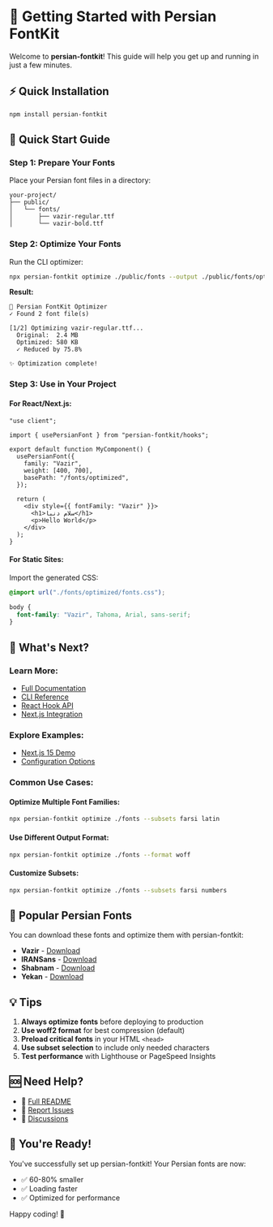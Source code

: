 # 🚀 Getting Started with Persian FontKit

Welcome to **persian-fontkit**! This guide will help you get up and running in just a few minutes.

## ⚡ Quick Installation

```bash
npm install persian-fontkit
```

## 📝 Quick Start Guide

### Step 1: Prepare Your Fonts

Place your Persian font files in a directory:

```
your-project/
├── public/
│   └── fonts/
│       ├── vazir-regular.ttf
│       └── vazir-bold.ttf
```

### Step 2: Optimize Your Fonts

Run the CLI optimizer:

```bash
npx persian-fontkit optimize ./public/fonts --output ./public/fonts/optimized
```

**Result:**

```
🚀 Persian FontKit Optimizer
✓ Found 2 font file(s)

[1/2] Optimizing vazir-regular.ttf...
  Original:  2.4 MB
  Optimized: 580 KB
  ✓ Reduced by 75.8%

✨ Optimization complete!
```

### Step 3: Use in Your Project

#### For React/Next.js:

```tsx
"use client";

import { usePersianFont } from "persian-fontkit/hooks";

export default function MyComponent() {
  usePersianFont({
    family: "Vazir",
    weight: [400, 700],
    basePath: "/fonts/optimized",
  });

  return (
    <div style={{ fontFamily: "Vazir" }}>
      <h1>سلام دنیا</h1>
      <p>Hello World</p>
    </div>
  );
}
```

#### For Static Sites:

Import the generated CSS:

```css
@import url("./fonts/optimized/fonts.css");

body {
  font-family: "Vazir", Tahoma, Arial, sans-serif;
}
```

## 📖 What's Next?

### Learn More:

- [Full Documentation](README.md)
- [CLI Reference](README.md#-usage-examples)
- [React Hook API](README.md#usepersianfontoptions)
- [Next.js Integration](README.md#3-nextjs-integration)

### Explore Examples:

- [Next.js 15 Demo](examples/nextjs-demo/)
- [Configuration Options](persian-fonts.config.example.js)

### Common Use Cases:

#### Optimize Multiple Font Families:

```bash
npx persian-fontkit optimize ./fonts --subsets farsi latin
```

#### Use Different Output Format:

```bash
npx persian-fontkit optimize ./fonts --format woff
```

#### Customize Subsets:

```bash
npx persian-fontkit optimize ./fonts --subsets farsi numbers
```

## 🎯 Popular Persian Fonts

You can download these fonts and optimize them with persian-fontkit:

- **Vazir** - [Download](https://github.com/rastikerdar/vazir-font)
- **IRANSans** - [Download](https://github.com/rastikerdar/iransans)
- **Shabnam** - [Download](https://github.com/rastikerdar/shabnam-font)
- **Yekan** - [Download](https://github.com/rastikerdar/yekan-font)

## 💡 Tips

1. **Always optimize fonts** before deploying to production
2. **Use woff2 format** for best compression (default)
3. **Preload critical fonts** in your HTML `<head>`
4. **Use subset selection** to include only needed characters
5. **Test performance** with Lighthouse or PageSpeed Insights

## 🆘 Need Help?

- 📖 [Full README](README.md)
- 🐛 [Report Issues](https://github.com/kuomars110/persian-fontkit/issues)
- 💬 [Discussions](https://github.com/kuomars110/persian-fontkit/discussions)

## 🎉 You're Ready!

You've successfully set up persian-fontkit! Your Persian fonts are now:

- ✅ 60-80% smaller
- ✅ Loading faster
- ✅ Optimized for performance

Happy coding! 🚀
